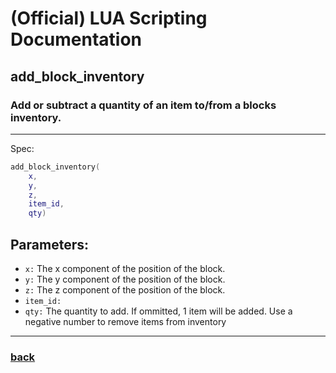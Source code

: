 
# (Official) LUA Scripting Documentation

## add_block_inventory

### Add or subtract a quantity of an item to/from a blocks inventory.
___
Spec:
```lua
add_block_inventory(
	x,
	y,
	z,
	item_id,
	qty)
```
## Parameters:
- `x:` The x component of the position of the block.
- `y:` The y component of the position of the block.
- `z:` The z component of the position of the block.
- `item_id:` 
- `qty:` The quantity to add. If ommitted, 1 item will be added. Use a negative number to remove items from inventory

___
### [back](../inventory)
